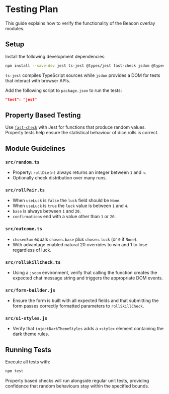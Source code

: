 # Testing Plan

This guide explains how to verify the functionality of the Beacon overlay modules.

## Setup

Install the following development dependencies:

```bash
npm install --save-dev jest ts-jest @types/jest fast-check jsdom @types/jsdom
```

`ts-jest` compiles TypeScript sources while `jsdom` provides a DOM for tests that
interact with browser APIs.

Add the following script to `package.json` to run the tests:

```json
"test": "jest"
```

## Property Based Testing

Use [`fast-check`](https://github.com/dubzzz/fast-check) with Jest for functions
that produce random values. Property tests help ensure the statistical behaviour
of dice rolls is correct.

## Module Guidelines

### `src/random.ts`
- Property: `rollDie(n)` always returns an integer between `1` and `n`.
- Optionally check distribution over many runs.

### `src/rollPair.ts`
- When `useLuck` is `false` the `luck` field should be `None`.
- When `useLuck` is `true` the `luck` value is between `1` and `4`.
- `base` is always between `1` and `20`.
- `confirmations` end with a value other than `1` or `20`.

### `src/outcome.ts`
- `chosenSum` equals `chosen.base` plus `chosen.luck` (or `0` if `None`).
- With advantage enabled natural 20 overrides to win and 1 to lose regardless of luck.

### `src/rollSkillCheck.ts`
- Using a `jsdom` environment, verify that calling the function creates the
  expected chat message string and triggers the appropriate DOM events.

### `src/form-builder.js`
- Ensure the form is built with all expected fields and that submitting the form
  passes correctly formatted parameters to `rollSkillCheck`.

### `src/ui-styles.js`
- Verify that `injectDarkThemeStyles` adds a `<style>` element containing the
  dark theme rules.

## Running Tests

Execute all tests with:

```bash
npm test
```

Property based checks will run alongside regular unit tests, providing confidence
that random behaviours stay within the specified bounds.
